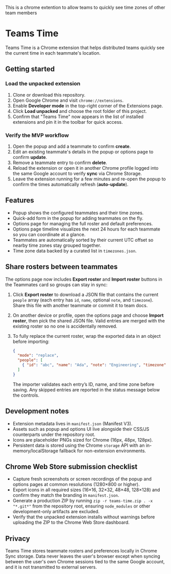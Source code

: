 This is a chrome extention to allow teams to quickly see time zones of other team members
# Teams Time

Teams Time is a Chrome extension that helps distributed teams quickly see the current time in each teammate's location.

## Getting started

### Load the unpacked extension

1. Clone or download this repository.
2. Open Google Chrome and visit `chrome://extensions`.
3. Enable **Developer mode** in the top-right corner of the Extensions page.
4. Click **Load unpacked** and choose the root folder of this project.
5. Confirm that "Teams Time" now appears in the list of installed extensions and pin it in the toolbar for quick access.

### Verify the MVP workflow

1. Open the popup and add a teammate to confirm **create**.
2. Edit an existing teammate's details in the popup or options page to confirm **update**.
3. Remove a teammate entry to confirm **delete**.
4. Reload the extension or open it in another Chrome profile logged into the same Google account to verify **sync** via Chrome Storage.
5. Leave the extension running for a few minutes and re-open the popup to confirm the times automatically refresh (**auto-update**).

## Features

- Popup shows the configured teammates and their time zones.
- Quick-add form in the popup for adding teammates on the fly.
- Options page for managing the full roster and default preferences.
- Options page timeline visualizes the next 24 hours for each teammate so you can coordinate at a glance.
- Teammates are automatically sorted by their current UTC offset so nearby time zones stay grouped together.
- Time zone data backed by a curated list in `timezones.json`.

## Share rosters between teammates

The options page now includes **Export roster** and **Import roster** buttons in the Teammates card so groups can stay in sync:

1. Click **Export roster** to download a JSON file that contains the current `people` array (each entry has `id`, `name`, optional `note`, and `timezone`). Share this file with another teammate or commit it to team docs.
2. On another device or profile, open the options page and choose **Import roster**, then pick the shared JSON file. Valid entries are merged with the existing roster so no one is accidentally removed.
3. To fully replace the current roster, wrap the exported data in an object before importing:

   ```json
   {
     "mode": "replace",
     "people": [
       { "id": "abc", "name": "Ada", "note": "Engineering", "timezone": "Europe/London" }
     ]
   }
   ```

   The importer validates each entry’s ID, name, and time zone before saving. Any skipped entries are reported in the status message below the controls.

## Development notes

- Extension metadata lives in `manifest.json` (Manifest V3).
- Assets such as popup and options UI live alongside their CSS/JS counterparts under the repository root.
- Icons are placeholder PNGs sized for Chrome (16px, 48px, 128px).
- Persistent data is stored using the Chrome `storage` API with an in-memory/localStorage fallback for non-extension environments.

## Chrome Web Store submission checklist

- Capture fresh screenshots or screen recordings of the popup and options pages at common resolutions (1280×800 or higher).
- Export icons in all required sizes (16×16, 32×32, 48×48, 128×128) and confirm they match the branding in `manifest.json`.
- Generate a production ZIP by running `zip -r teams-time.zip . -x "*.git*"` from the repository root, ensuring `node_modules` or other development-only artifacts are excluded.
- Verify that the unpacked extension installs without warnings before uploading the ZIP to the Chrome Web Store dashboard.

## Privacy

Teams Time stores teammate rosters and preferences locally in Chrome Sync storage. Data never leaves the user's browser except when syncing between the user's own Chrome sessions tied to the same Google account, and it is not transmitted to external servers.
